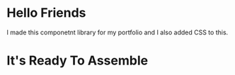 # Hello Friends

I made this componetnt library for my portfolio and I also added CSS to this.

# It's Ready To Assemble
